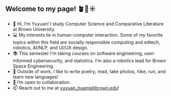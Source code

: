 ## Welcome to my page! 🪴🦜☀️

- 👋 Hi, I’m Yuyuan! I study Computer Science and Comparative Literature at Brown University.
- 💻 My interests lie in human-computer interaction. Some of my favorite topics within this field are socially responsible computing and edtech, robotics, AI/NLP, and UI/UX design.
- 📚 This semester I'm taking courses on software engineering, user-informed cybersecurity, and statistics. I'm also a robotics lead for Brown Space Engineering.
- 🫶 Outside of work, I like to write poetry, read, take photos, hike, run, and learn new languages!
- 👀 I’m open to collaboration.
- 📫 Reach out to me at yuyuan_huang@brown.edu!

